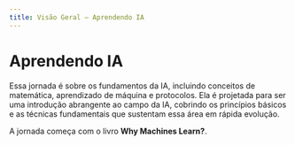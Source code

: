 ```yaml
---
title: Visão Geral – Aprendendo IA
---
```


# Aprendendo IA

Essa jornada é sobre os fundamentos da IA, incluindo conceitos de matemática, aprendizado de máquina e protocolos. Ela é projetada para ser uma introdução abrangente ao campo da IA, cobrindo os princípios básicos e as técnicas fundamentais que sustentam essa área em rápida evolução.

A jornada começa com o livro **Why Machines Learn?**.
